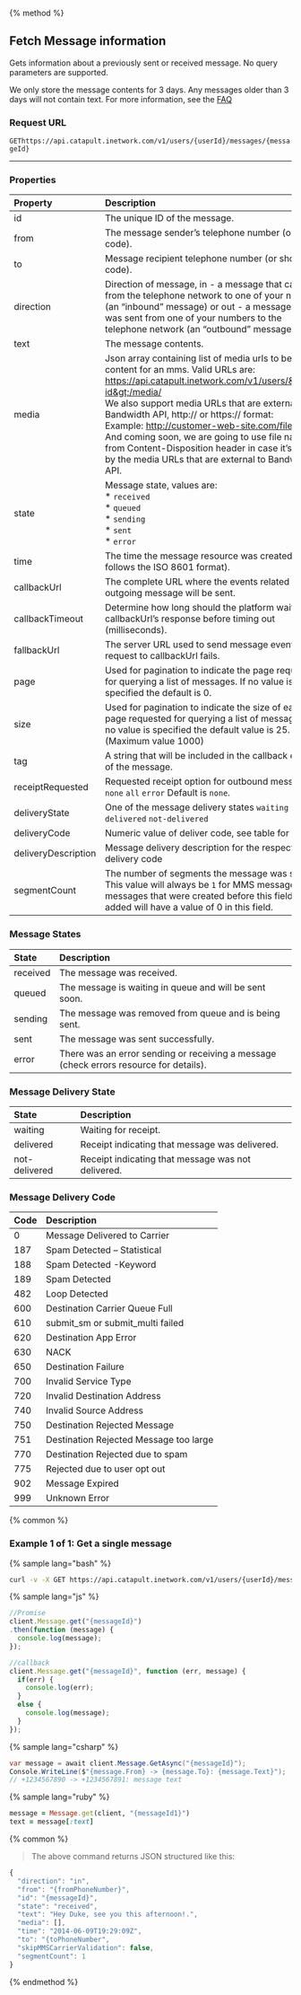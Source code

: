 {% method %}
## Fetch Message information
Gets information about a previously sent or received message. No query parameters are supported.

We only store the message contents for 3 days. Any messages older than 3 days will not contain text. For more information, see the <a href="https://dev.bandwidth.com/faq/#messaging">FAQ</a>

### Request URL

<code class="get">GET</code>`https://api.catapult.inetwork.com/v1/users/{userId}/messages/{messageId}`

---

### Properties
| Property            | Description                                                                                                                                                                                                                                                                                                                                                                                                                                                                                                 |
|:--------------------|:------------------------------------------------------------------------------------------------------------------------------------------------------------------------------------------------------------------------------------------------------------------------------------------------------------------------------------------------------------------------------------------------------------------------------------------------------------------------------------------------------------|
| id                  | The unique ID of the message.                                                                                                                                                                                                                                                                                                                                                                                                                                                                               |
| from                | The message sender’s telephone number (or short code).                                                                                                                                                                                                                                                                                                                                                                                                                                                      |
| to                  | Message recipient telephone number (or short code).                                                                                                                                                                                                                                                                                                                                                                                                                                                         |
| direction           | Direction of message, in - a message that came from the telephone network to one of your numbers (an “inbound” message) or out - a message that was sent from one of your numbers to the telephone network (an “outbound” message)                                                                                                                                                                                                                                                                          |
| text                | The message contents.                                                                                                                                                                                                                                                                                                                                                                           |
| media               | Json array containing list of media urls to be sent as content for an mms. Valid URLs are: <br> https://api.catapult.inetwork.com/v1/users/&lt;user-id&gt;/media/<media-name></media-name> <br>We also support media URLs that are external to Bandwidth API, http:// or https:// format: <br> Example: http://customer-web-site.com/file.jpg <br> And coming soon, we are going to use file name from Content-Disposition header in case it’s passed by the media URLs that are external to Bandwidth API. |
| state               | Message state, values are:  <br> * `received`<br> * `queued`<br> * `sending`<br> * `sent` <br> * `error`                                                                                                                                                                                                                                                                                                                                                                                                    |
| time                | The time the message resource was created (UTC, follows the ISO 8601 format).                                                                                                                                                                                                                                                                                                                                                                                                                               |
| callbackUrl         | The complete URL where the events related to the outgoing message will be sent.                                                                                                                                                                                                                                                                                                                                                                                                                             |
| callbackTimeout     | Determine how long should the platform wait for callbackUrl’s response before timing out (milliseconds).                                                                                                                                                                                                                                                                                                                                                                                                    |
| fallbackUrl         | The server URL used to send message events if the request to callbackUrl fails.                                                                                                                                                                                                                                                                                                                                                                                                                             |
| page                | Used for pagination to indicate the page requested for querying a list of messages. If no value is specified the default is 0.                                                                                                                                                                                                                                                                                                                                                                              |
| size                | Used for pagination to indicate the size of each page requested for querying a list of messages. If no value is specified the default value is 25. (Maximum value 1000)                                                                                                                                                                                                                                                                                                                                     |
| tag                 | A string that will be included in the callback events of the message.                                                                                                                                                                                                                                                                                                                                                                                                                                       |
| receiptRequested    | Requested receipt option for outbound messages: `none` `all` `error` Default is `none`.                                                                                                                                                                                                                                                                                                                                                                                                                     |
| deliveryState       | One of the message delivery states `waiting` `delivered` `not-delivered `                                                                                                                                                                                                                                                                                                                                                                                                                                   |
| deliveryCode        | Numeric value of deliver code, see table for values.                                                                                                                                                                                                                                                                                                                                                                                                                                                        |
| deliveryDescription | Message delivery description for the respective delivery code                                                                                                                                                                                                                                                                                                                                                                                                                                               |
| segmentCount | The number of segments the message was sent as. This value will always be `1` for MMS messages. Any messages that were created before this field was added will have a value of 0 in this field.

### Message States
| State    | Description                                                                            |
|:---------|:---------------------------------------------------------------------------------------|
| received | The message was received.                                                              |
| queued   | The message is waiting in queue and will be sent soon.                                 |
| sending  | The message was removed from queue and is being sent.                                  |
| sent     | The message was sent successfully.                                                     |
| error    | There was an error sending or receiving a message (check errors resource for details). |

### Message Delivery State
| State         | Description                                        |
|:--------------|:---------------------------------------------------|
| waiting       | Waiting for receipt.                               |
| delivered     | Receipt indicating that message was delivered.     |
| not-delivered | Receipt indicating that message was not delivered. |

### Message Delivery Code
| Code | Description                            |
|:-----|:---------------------------------------|
| 0    | Message Delivered to Carrier           |
| 187  | Spam Detected – Statistical            |
| 188  | Spam Detected -Keyword                 |
| 189  | Spam Detected                          |
| 482  | Loop Detected                          |
| 600  | Destination Carrier Queue Full         |
| 610  | submit\_sm or submit\_multi failed     |
| 620  | Destination App Error                  |
| 630  | NACK                                   |
| 650  | Destination Failure                    |
| 700  | Invalid Service Type                   |
| 720  | Invalid Destination Address            |
| 740  | Invalid Source Address                 |
| 750  | Destination Rejected Message           |
| 751  | Destination Rejected Message too large |
| 770  | Destination Rejected due to spam       |
| 775  | Rejected due to user opt out           |
| 902  | Message Expired                        |
| 999  | Unknown Error                          |

{% common %}
### Example 1 of 1: Get a single message

{% sample lang="bash" %}

```bash
curl -v -X GET https://api.catapult.inetwork.com/v1/users/{userId}/messages/{messageId} -u {token}:{secret} -H "Content-type: application/json"
```

{% sample lang="js" %}

```js
//Promise
client.Message.get("{messageId}")
.then(function (message) {
  console.log(message);
});

//callback
client.Message.get("{messageId}", function (err, message) {
  if(err) {
    console.log(err);
  }
  else {
    console.log(message);
  }
});
```

{% sample lang="csharp" %}

```csharp
var message = await client.Message.GetAsync("{messageId}");
Console.WriteLine($"{message.From} -> {message.To}: {message.Text}");
// +1234567890 -> +1234567891: message text

```

{% sample lang="ruby" %}

```ruby
message = Message.get(client, "{messageId1}")
text = message[:text]
```

{% common %}
> The above command returns JSON structured like this:

```js
{
  "direction": "in",
  "from": "{fromPhoneNumber}",
  "id": "{messageId}",
  "state": "received",
  "text": "Hey Duke, see you this afternoon!.",
  "media": [],
  "time": "2014-06-09T19:29:09Z",
  "to": "{toPhoneNumber",
  "skipMMSCarrierValidation": false,
  "segmentCount": 1
}
```
{% endmethod %}
